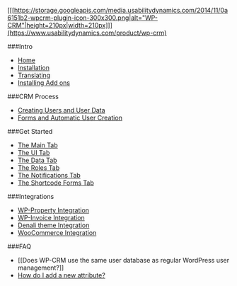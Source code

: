 [[[https://storage.googleapis.com/media.usabilitydynamics.com/2014/11/0a6151b2-wpcrm-plugin-icon-300x300.png|alt="WP-CRM"|height=210px|width=210px]]](https://www.usabilitydynamics.com/product/wp-crm)

###Intro
* [Home](home)
* [Installation](Installing-WP-CRM)
* [Translating](Translating-WP-CRM)
* [Installing Add ons](Installing-WP-CRM-Add-ons)

###CRM Process
* [Creating Users and User Data](Creating-Users-and-User-Data-in-WP-CRM)
* [Forms and Automatic User Creation](Forms-and-Automatic-User-Creation-in-WP-CRM)

###Get Started
* [The Main Tab](WP-CRM-Settings-The-Main-Tab)
* [The UI Tab](WP-CRM-Settings-The-UI-Tab)
* [The Data Tab](WP-CRM-Settings-The-Data-Tab)
* [The Roles Tab](WP-CRM-Settings-The-Roles-Tab)
* [The Notifications Tab](WP-CRM-Settings-The-Notifications-Tab)
* [The Shortcode Forms Tab](WP-CRM-Settings-The-Notifications-Tab-The-Shortcode-Forms-Tab)

###Integrations
* [WP-Property Integration](WP-CRM-with-WP-Property-Integration)
* [WP-Invoice Integration](WP-CRM-with-WP-Invoice-Integration)
* [Denali theme Integration](Integrating-WP-CRM-with-Denali-Theme) 
* [WooCommerce Integration](WP-CRM-with-WooCommerce-Integration)

###FAQ
* [[Does WP-CRM use the same user database as regular WordPress user management?]]
* [How do I add a new attribute?](How-do-I-add-a-new-attribute-in-WP-CRM-plugin%3F)